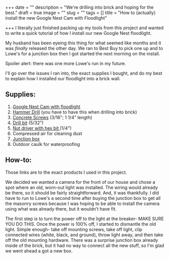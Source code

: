 +++
date = ""
description = "We're drilling into brick and hoping for the best."
draft = true
image = ""
slug = ""
tags = []
title = "How to (actually) install the new Google Nest Cam with Floodlight"

+++
I literally just finished packing up my tools from this project and wanted to write a quick tutorial of how I install our new Google Nest floodlight.

My husband has been eyeing this thing for what seemed like months and it was _finally_ released the other day. We ran to Best Buy to pick one up and to Lowe's for a junction box then I got started the next morning on the install.

Spoiler alert: there was one more Lowe's run in my future.

I'll go over the issues I ran into, the exact supplies I bought, and do my best to explain how I installed our floodlight into a brick wall.

## Supplies:

1. [Google Nest Cam with floodlight](https://store.google.com/us/product/nest_cam_floodlight?hl=en-US)
2. [Hammer Drill](https://www.lowes.com/pd/DEWALT-1-2-in-Corded-Hammer-Drill/3032367) (you have to have this when drilling into brick)
3. [Concrete Screws](https://www.lowes.com/pd/Tapcon-8-Pack-1-1-4-in-x-3-16-in-Concrete-Anchors/3044002) (3/16"; 1 1/4" length)
4. [Drill bit](https://www.lowes.com/pd/Tapcon-3-1-2-in-Carbide-Masonry-Drill-Bit-for-Hammer-Drill/1260139) (5/32")
5. [Nut driver with hex bit ](https://www.lowes.com/pd/DEWALT-1-4-in-x-1-7-8-in-Standard-SAE-Hex-Nut-Driver/999928912)(1/4")
6. Compressed air for cleaning dust
7. [Junction box](https://www.lowes.com/pd/Sigma-Electric-Round-Weatherproof-Box-White-Metal-Weatherproof-New-Work-Standard-Round-Exterior-Electrical-Box/3152543)
8. Outdoor caulk for waterproofing

## How-to:

Those links are to the exact products I used in this project.

We decided we wanted a camera for the front of our house and chose a spot where an old, worn-out light was installed. The wiring would already be there, so it should be fairly straightforward. And, it was thankfully. I did have to run to Lowe's a second time after buying the junction box to get all the masonry screws because I was hoping to be able to install the camera using what was already there, but it wouldn't have fit.

The first step is to turn the power off to the light at the breaker- MAKE SURE YOU DO THIS. Once the power is 100% off, I started to dismantle the old light. Simple enough- take off mounting screws, take off light, clip connected wires (white, black, and ground), throw light away, and then take off the old mounting hardware. There was a surprise junction box already inside of the brick, but it had no way to connect all the new stuff, so I'm glad we went ahead a got a new box.